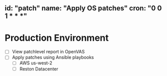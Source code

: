 id: "patch"
name: "Apply OS patches"
cron: "0 0 1 * * *"
---

# Production Environment

- [ ] View patchlevel report in OpenVAS
- [ ] Apply patches using Ansible playbooks
    - [ ] AWS us-west-2
    - [ ] Reston Datacenter

